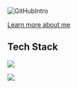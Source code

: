 ![GitHubIntro](https://github.com/khantseithu/khantseithu/assets/100980146/b758784a-09ee-409b-a66d-c7dd4ef47d18)

[Learn more about me](https://www.khantsithu.me/about)

## Tech Stack
<p>
  <a href="https://skillicons.dev">
    <img src="https://skillicons.dev/icons?i=js,ts,react,nextjs,nodejs,nestjs,vue,astro,tailwindcss,materialui,css,redux,svelte,python,dart,mysql,postgres,vite,vitest,redis,prisma,sequelize,docker,mongodb,laravel,linux,supabase,githubactions,aws,firebase,notion&perline=12" />
  </a>
</p>


![](https://leetcard.jacoblin.cool/khantseithu)


